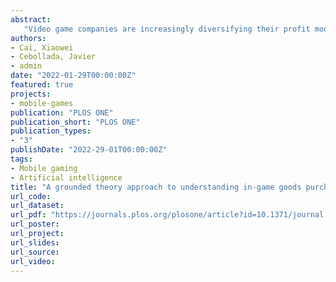 ```yaml
---
abstract: 
   "Video game companies are increasingly diversifying their profit models. Rather than relying exclusively on the sale of video game titles or the subscription model, video game companies are maximising the revenues and extending the lifecycle of their games by means of a strategy based on the sale of in-game goods. This study contributes to the theory on in-game goods purchases by explaining why and how video game players purchase different types of in-game goods. We used an inductive approach involving qualitative data analysis based on grounded theory. Six types of in-game goods are grouped into three categories: functional-based goods, probability-based goods, and ornamental-based goods. After acknowledging the heterogeneity of the categories, a conceptual framework is developed by conducting 21 in-depth interviews, from which it emerges that players purchase functional-based goods, probability-based goods, and ornamental-based goods for different motives and through the different behavioural processes. First, the purchase of functional-based goods is a strategy for entering the flow experience. Second, the purchase of probability-based goods is a compromise for purchase restrictions. Third, the purchase of ornamental goods is driven by the synergism of intrinsic motivations and exposure in the virtual world. Therefore, video game researchers should not treat in-game goods as a homogeneous concept. The findings also suggest that it is critically important for video game developers to strike a balance between the challenges of the gameplay and the skills of players because excessively raising (or lowering) the level of difficulty could pose a threat to the company’s sustainable profit."
authors:
- Cai, Xiaowei
- Cebollada, Javier
- admin
date: "2022-01-29T00:00:00Z"
featured: true
projects:
- mobile-games
publication: "PLOS ONE"
publication_short: "PLOS ONE"
publication_types:
- "3"
publishDate: "2022-29-01T00:00:00Z"
tags:
- Mobile gaming
- Artificial intelligence
title: "A grounded theory approach to understanding in-game goods purchase"
url_code: 
url_dataset: 
url_pdf: "https://journals.plos.org/plosone/article?id=10.1371/journal.pone.0262998"
url_poster: 
url_project: 
url_slides: 
url_source: 
url_video: 
---
```




